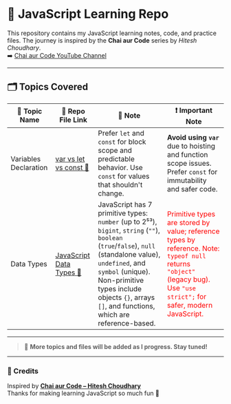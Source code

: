 # 📘 JavaScript Learning Repo

This repository contains my JavaScript learning notes, code, and practice files. The journey is inspired by the **Chai aur Code** series by _Hitesh Choudhary_.  
➡️ [Chai aur Code YouTube Channel](https://www.youtube.com/@chaiaurcode)

---

## 🗂️ Topics Covered

| 📌 Topic Name         | 📁 Repo File Link                                           | 📝 Note                                                                                                                | ❗ Important Note                                                                                                                      |
| --------------------- | ----------------------------------------------------------- | ---------------------------------------------------------------------------------------------------------------------- | -------------------------------------------------------------------------------------------------------------------------------------- |
| Variables Declaration | [var vs let vs const 📄](./01_basics/01_variables.js) | Prefer `let` and `const` for block scope and predictable behavior. Use `const` for values that shouldn't change. | **Avoid using `var`** due to hoisting and function scope issues. Prefer `const` for immutability and safer code. |
| Data Types | [JavaScript Data Types 📄](./01_basics/02_data_types.js) | JavaScript has 7 primitive types: `number` (up to 2⁵³), `bigint`, `string` (`""`), `boolean` (`true`/`false`), `null` (standalone value), `undefined`, and `symbol` (unique). Non-primitive types include objects `{}`, arrays `[]`, and functions, which are reference-based. | <span style="color:red">Primitive types are stored by value; reference types by reference. Note: `typeof null` returns `"object"` (legacy bug). Use `"use strict";` for safer, modern JavaScript.</span> |

---

> 🧠 **More topics and files will be added as I progress. Stay tuned!**

---

### 📣 Credits

Inspired by **[Chai aur Code – Hitesh Choudhary](https://www.youtube.com/@HiteshChoudhary)**  
Thanks for making learning JavaScript so much fun 🙌
